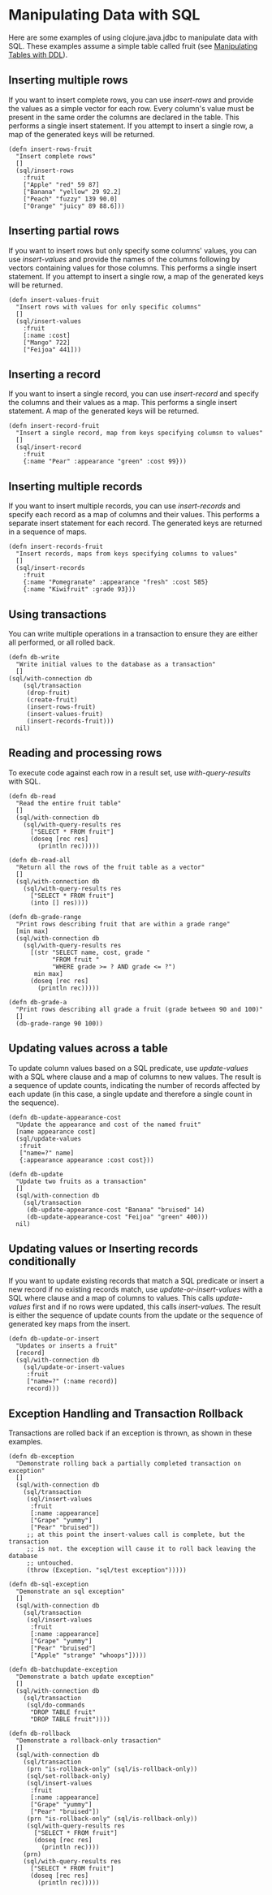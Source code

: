 # Manipulating Data with SQL
Here are some examples of using clojure.java.jdbc to manipulate data with SQL.
These examples assume a simple table called fruit (see [Manipulating Tables with DDL](https://github.com/clojure/java.jdbc/blob/master/doc/clojure/java/jdbc/UsingDDL.md)).
## Inserting multiple rows
If you want to insert complete rows, you can use *insert-rows* and provide the values as a simple vector for each row. Every column's value must be present in the same order the columns are declared in the table. This performs a single insert statement. If you attempt to insert a single row, a map of the generated keys will be returned.

    (defn insert-rows-fruit
      "Insert complete rows"
      []
      (sql/insert-rows
        :fruit
        ["Apple" "red" 59 87]
        ["Banana" "yellow" 29 92.2]
        ["Peach" "fuzzy" 139 90.0]
        ["Orange" "juicy" 89 88.6]))

## Inserting partial rows
If you want to insert rows but only specify some columns' values, you can use *insert-values* and provide the names of the columns following by vectors containing values for those columns. This performs a single insert statement. If you attempt to insert a single row, a map of the generated keys will be returned.

    (defn insert-values-fruit
      "Insert rows with values for only specific columns"
      []
      (sql/insert-values
        :fruit
        [:name :cost]
        ["Mango" 722]
        ["Feijoa" 441]))

## Inserting a record
If you want to insert a single record, you can use *insert-record* and specify the columns and their values as a map. This performs a single insert statement. A map of the generated keys will be returned.

    (defn insert-record-fruit
      "Insert a single record, map from keys specifying columsn to values"
      []
      (sql/insert-record
        :fruit
        {:name "Pear" :appearance "green" :cost 99}))

## Inserting multiple records
If you want to insert multiple records, you can use *insert-records* and specify each record as a map of columns and their values. This performs a separate insert statement for each record. The generated keys are returned in a sequence of maps.

    (defn insert-records-fruit
      "Insert records, maps from keys specifying columns to values"
      []
      (sql/insert-records
        :fruit
        {:name "Pomegranate" :appearance "fresh" :cost 585}
        {:name "Kiwifruit" :grade 93}))

## Using transactions
You can write multiple operations in a transaction to ensure they are either all performed, or all rolled back.

    (defn db-write
      "Write initial values to the database as a transaction"
      []
  	(sql/with-connection db
        (sql/transaction
         (drop-fruit)
         (create-fruit)
         (insert-rows-fruit)
         (insert-values-fruit)
         (insert-records-fruit)))
      nil)

## Reading and processing rows
To execute code against each row in a result set, use *with-query-results* with SQL.

    (defn db-read
      "Read the entire fruit table"
      []
      (sql/with-connection db
        (sql/with-query-results res
          ["SELECT * FROM fruit"]
          (doseq [rec res]
            (println rec)))))
    
    (defn db-read-all
      "Return all the rows of the fruit table as a vector"
      []
      (sql/with-connection db
        (sql/with-query-results res
          ["SELECT * FROM fruit"]
          (into [] res))))
    
    (defn db-grade-range
      "Print rows describing fruit that are within a grade range"
      [min max]
      (sql/with-connection db
        (sql/with-query-results res
          [(str "SELECT name, cost, grade "
                "FROM fruit "
                "WHERE grade >= ? AND grade <= ?")
           min max]
          (doseq [rec res]
            (println rec)))))
    
    (defn db-grade-a 
      "Print rows describing all grade a fruit (grade between 90 and 100)"
      []
      (db-grade-range 90 100))

## Updating values across a table
To update column values based on a SQL predicate, use *update-values* with a SQL where clause and a map of columns to new values. The result is a sequence of update counts, indicating the number of records affected by each update (in this case, a single update and therefore a single count in the sequence).

    (defn db-update-appearance-cost
      "Update the appearance and cost of the named fruit"
      [name appearance cost]
      (sql/update-values
       :fruit
       ["name=?" name]
       {:appearance appearance :cost cost}))
    
    (defn db-update
      "Update two fruits as a transaction"
      []
      (sql/with-connection db
        (sql/transaction
         (db-update-appearance-cost "Banana" "bruised" 14)
         (db-update-appearance-cost "Feijoa" "green" 400)))
      nil)

## Updating values or Inserting records conditionally
If you want to update existing records that match a SQL predicate or insert a new record if no existing records match, use *update-or-insert-values* with a SQL where clause and a map of columns to values. This calls *update-values* first and if no rows were updated, this calls *insert-values*. The result is either the sequence of update counts from the update or the sequence of generated key maps from the insert.

    (defn db-update-or-insert
      "Updates or inserts a fruit"
      [record]
      (sql/with-connection db
        (sql/update-or-insert-values
         :fruit
         ["name=?" (:name record)]
         record)))

## Exception Handling and Transaction Rollback
Transactions are rolled back if an exception is thrown, as shown in these examples.

    (defn db-exception
      "Demonstrate rolling back a partially completed transaction on exception"
      []
      (sql/with-connection db
        (sql/transaction
         (sql/insert-values
          :fruit
          [:name :appearance]
          ["Grape" "yummy"]
          ["Pear" "bruised"])
         ;; at this point the insert-values call is complete, but the transaction
         ;; is not. the exception will cause it to roll back leaving the database
         ;; untouched.
         (throw (Exception. "sql/test exception")))))
    
    (defn db-sql-exception
      "Demonstrate an sql exception"
      []
      (sql/with-connection db
        (sql/transaction
         (sql/insert-values
          :fruit
          [:name :appearance]
          ["Grape" "yummy"]
          ["Pear" "bruised"]
          ["Apple" "strange" "whoops"]))))
    
    (defn db-batchupdate-exception
      "Demonstrate a batch update exception"
      []
      (sql/with-connection db
        (sql/transaction
         (sql/do-commands
          "DROP TABLE fruit"
          "DROP TABLE fruit"))))
    
    (defn db-rollback
      "Demonstrate a rollback-only trasaction"
      []
      (sql/with-connection db
        (sql/transaction
         (prn "is-rollback-only" (sql/is-rollback-only))
         (sql/set-rollback-only)
         (sql/insert-values
          :fruit
          [:name :appearance]
          ["Grape" "yummy"]
          ["Pear" "bruised"])
         (prn "is-rollback-only" (sql/is-rollback-only))
         (sql/with-query-results res
           ["SELECT * FROM fruit"]
           (doseq [rec res]
             (println rec))))
        (prn)
        (sql/with-query-results res
          ["SELECT * FROM fruit"]
          (doseq [rec res]
            (println rec)))))
